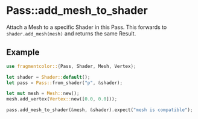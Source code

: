 # Pass::add_mesh_to_shader

Attach a Mesh to a specific Shader in this Pass. This forwards to `shader.add_mesh(mesh)` and returns the same Result.

## Example

```rust
use fragmentcolor::{Pass, Shader, Mesh, Vertex};

let shader = Shader::default();
let pass = Pass::from_shader("p", &shader);

let mut mesh = Mesh::new();
mesh.add_vertex(Vertex::new([0.0, 0.0]));

pass.add_mesh_to_shader(&mesh, &shader).expect("mesh is compatible");
```
